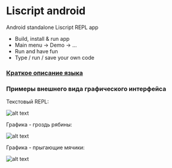 # Liscript android

Android standalone Liscript REPL app

- Build, install & run app
- Main menu -> Demo -> ...
- Run and have fun
- Type / run / save your own code

### [Краткое описание языка](https://github.com/Ivana-/Liscript-GUI-Java-Swing/wiki/Liscript-short-overview "Liscript short overview page")

### Примеры внешнего вида графического интерфейса

Текстовый REPL:

![alt text](https://user-images.githubusercontent.com/10473034/182583241-a1796834-bdd5-4cdd-9278-0d9db1ee294b.png "Text REPL")

Графика - гроздь рябины:

![alt text](https://user-images.githubusercontent.com/10473034/182583259-79fb7ad5-2374-4d08-a048-8df5748c50be.png "Demo graphics - Ashberry")

Графика - прыгающие мячики:

![alt text](https://user-images.githubusercontent.com/10473034/182583272-c6cadff5-8b9b-4ff2-9465-379d4dca2d5d.png "Demo graphics - Bouncing balls")